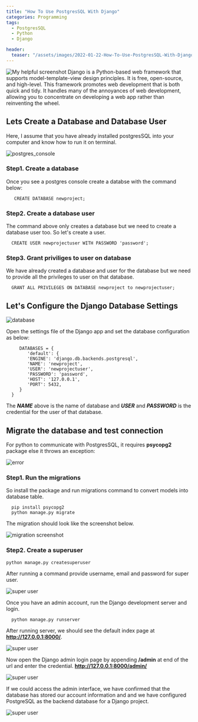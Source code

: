 ```yaml
---
title: "How To Use PostgresSQL With Django"
categories: Programming
tags:
  - PostgresSQL
  - Python
  - Django

header:
  teaser: "/assets/images/2022-01-22-How-To-Use-PostgresSQL-With-Django/cover-page.png"
---
```


![My helpful screenshot](/assets/images/2022-01-22-How-To-Use-PostgresSQL-With-Django/cover-page.png)
Django is a Python-based web framework that supports model-template-view design principles. It is free, open-source, and high-level. This framework promotes web development that is both quick and tidy. It handles many of the annoyances of web development, allowing you to concentrate on developing a web app rather than reinventing the wheel.

## Lets Create a Database and Database User

Here, I assume that you have already installed postgresSQL into your computer and know how to run it on terminal. 

![postgres_console](/assets/images/2022-01-22-How-To-Use-PostgresSQL-With-Django/postgres_console.PNG)
### Step1. Create a database
Once you see a postgres console create a databse with the command below:

       CREATE DATABASE newproject;

### Step2. Create a database user
The command above only creates a database but we need to create a database user too. So let's create a user.

      CREATE USER newprojectuser WITH PASSWORD 'password';

### Step3. Grant priviliges to user on database
We have already created a database and user for the database but we need to provide all the privileges to user on that database.

      GRANT ALL PRIVILEGES ON DATABASE newproject to newprojectuser;

## Let's Configure the Django Database Settings
![database](/assets/images/2022-01-22-How-To-Use-PostgresSQL-With-Django/database.PNG)

Open the settings file of the Django app and set the database configuration as below:

         DATABASES = {
            'default': {
            'ENGINE': 'django.db.backends.postgresql',
            'NAME': 'newproject',
            'USER': 'newprojectuser',
            'PASSWORD': 'password',
            'HOST': '127.0.0.1',
            'PORT': 5432,
         }
      }

The ***NAME*** above is the name of database and ***USER*** and ***PASSWORD*** is the credential for the user of that database.

## Migrate the database and test connection
For python to communicate with PostgresSQL, it requires **psycopg2** package else it throws an exception:

![error](/assets/images/2022-01-22-How-To-Use-PostgresSQL-With-Django/error.PNG)
### Step1. Run the migrations
So install the package and run migrations command to convert models into database table.

      pip install psycopg2
      python manage.py migrate

The migration should look like the screenshot below.

![migration screenshot](/assets/images/2022-01-22-How-To-Use-PostgresSQL-With-Django/migrations.PNG)

### Step2. Create a superuser

    python manage.py createsuperuser

After running a command provide username, email and password for super user.

![super user](/assets/images/2022-01-22-How-To-Use-PostgresSQL-With-Django/super_user.PNG)

Once you have an admin account, run the Django development server and login.

      python manage.py runserver

After running server, we should see the default index page at **http://127.0.0.1:8000/**.

![super user](/assets/images/2022-01-22-How-To-Use-PostgresSQL-With-Django/django_start_screen.PNG)

Now open the Django admin login page by appending **/admin** at end of the url and enter the credential. **http://127.0.0.1:8000/admin/**

![super user](/assets/images/2022-01-22-How-To-Use-PostgresSQL-With-Django/admin_login.PNG)

If we could access the admin interface, we have confirmed that the database has stored our account information and and we have configured PostgreSQL as the backend database for a Django project.

![super user](/assets/images/2022-01-22-How-To-Use-PostgresSQL-With-Django/admin_home.PNG)
